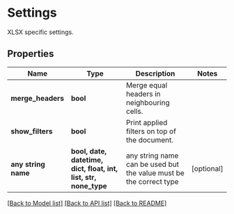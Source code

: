 # Settings

XLSX specific settings.

## Properties
Name | Type | Description | Notes
------------ | ------------- | ------------- | -------------
**merge_headers** | **bool** | Merge equal headers in neighbouring cells. | 
**show_filters** | **bool** | Print applied filters on top of the document. | 
**any string name** | **bool, date, datetime, dict, float, int, list, str, none_type** | any string name can be used but the value must be the correct type | [optional]

[[Back to Model list]](../README.md#documentation-for-models) [[Back to API list]](../README.md#documentation-for-api-endpoints) [[Back to README]](../README.md)


